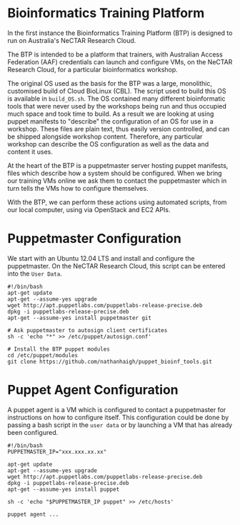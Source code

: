 Bioinformatics Training Platform
================================

In the first instance the Bioinformatics Training Platform (BTP) is designed to
run on Australia's NeCTAR Research Cloud.

The BTP is intended to be a platform that trainers, with Australian Access
Federation (AAF) credentials can launch and configure VMs, on the NeCTAR Research
Cloud, for a particular bioinformatics workshop.

The original OS used as the basis for the BTP was a large, monolithic, customised
build of Cloud BioLinux (CBL). The script used to build this OS is available in
```build_OS.sh```. The OS contained many different bioinformatic tools that were
never used by the workshops being run and thus occupied much space and took time
to build. As a result we are looking at using puppet manifests to "describe" the
configuration of an OS for use in a workshop. These files are plain text, thus
easily version controlled, and can be shipped alongside workshop content.
Therefore, any particular workshop can describe the OS configuration as well as
the data and content it uses.  

At the heart of the BTP is a puppetmaster server hosting puppet manifests, files
which describe how a system should be configured. When we bring our training VMs
online we ask them to contact the puppetmaster which in turn tells the VMs how
to configure themselves.

With the BTP, we can perform these actions using automated scripts, from our
local computer, using via OpenStack and EC2 APIs.

Puppetmaster Configuration
==========================

We start with an Ubuntu 12.04 LTS and install and configure the puppetmaster.
On the NeCTAR Research Cloud, this script can be entered into the ```User Data```.

    #!/bin/bash
    apt-get update
    apt-get --assume-yes upgrade
    wget http://apt.puppetlabs.com/puppetlabs-release-precise.deb
    dpkg -i puppetlabs-release-precise.deb
    apt-get --assume-yes install puppetmaster git
    
    # Ask puppetmaster to autosign client certificates
    sh -c 'echo "*" >> /etc/puppet/autosign.conf'
    
    # Install the BTP puppet modules
    cd /etc/puppet/modules
    git clone https://github.com/nathanhaigh/puppet_bioinf_tools.git  

Puppet Agent Configuration
==========================

A puppet agent is a VM which is configured to contact a puppetmaster for
instructions on how to configure itself. This configuration could be done by
passing a bash script in the ```user data``` or by launching a VM that has
already been configured.

    #!/bin/bash
    PUPPETMASTER_IP="xxx.xxx.xx.xx"
    
    apt-get update
    apt-get --assume-yes upgrade
    wget http://apt.puppetlabs.com/puppetlabs-release-precise.deb
    dpkg -i puppetlabs-release-precise.deb
    apt-get --assume-yes install puppet
    
    sh -c 'echo "$PUPPETMASTER_IP puppet" >> /etc/hosts'
   
    puppet agent ...
   
